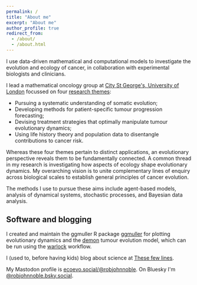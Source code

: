```yaml
---
permalink: /
title: "About me"
excerpt: "About me"
author_profile: true
redirect_from: 
  - /about/
  - /about.html
---
```


I use data-driven mathematical and computational models to investigate the evolution and ecology of cancer, in collaboration with experimental biologists and clinicians.

I lead a mathematical oncology group at [City St George's, University of London](https://www.city.ac.uk/about/schools/mathematics-computer-science-engineering/mathematics) focussed on four [research themes](research.md):
* Pursuing a systematic understanding of somatic evolution;
* Developing methods for patient-specific tumour progression forecasting;
* Devising treatment strategies that optimally manipulate tumour evolutionary dynamics;
* Using life history theory and population data to disentangle contributions to cancer risk.

Whereas these four themes pertain to distinct applications, an evolutionary perspective reveals them to be fundamentally connected. A common thread in my research is investigating how aspects of ecology shape evolutionary dynamics. My overarching vision is to unite complementary lines of enquiry across biological scales to establish general principles of cancer evolution.

The methods I use to pursue these aims include agent-based models, analysis of dynamical systems, stochastic processes, and Bayesian data analysis.

## Software and blogging

I created and maintain the ggmuller R package [ggmuller](https://CRAN.R-project.org/package=ggmuller) for plotting evolutionary dynamics and the [demon](https://github.com/robjohnnoble/demon_model) tumour evolution model, which can be run using the [warlock](https://doi.org/10.5281/zenodo.7435093) workflow.

I (used to, before having kids) blog about science at [These few lines](https://thesefewlines.wordpress.com/).

My Mastodon profile is <a rel="me" href="https://ecoevo.social/@robjohnnoble">ecoevo.social/@robjohnnoble</a>. On Bluesky I'm <a rel="me" href="https://bsky.app/profile/robjohnnoble.bsky.social">@robjohnnoble.bsky.social</a>.

